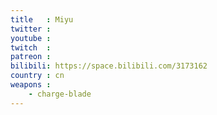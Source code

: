 ```yaml
---
title   : Miyu
twitter :
youtube :
twitch  :
patreon :
bilibili: https://space.bilibili.com/3173162
country : cn
weapons :
    - charge-blade
---
```

